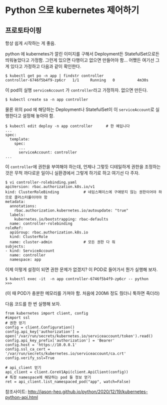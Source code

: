 # Python 으로 kubernetes 제어하기

## 프로토타이핑

항상 쉽게 시작하는 게 좋음.

python 에 kubernetes가 깔린 이미지를 구해서 Deployment든 StatefulSet으로든 띄워놓았다고 가정함. 
그런게 있으면 다행이고 없으면 만들어야 함...
어쨌든 여기선 그게 있다고 가정하고 다음과 같이 확인한다.
```
$ kubectl get po -n app | findstr controller
controller-6746f5b4f9-zp6cr   1/1     Running   0          4m30s
```

이 pod의 실행 `serviceAccount` 가 `controller`라고 가정하자. 없으면 만든다.
```
$ kubectl create sa -n app controller
```

물론 위의 pod 에 해당하는 Deployment나 StatefulSet이 이 `serviceAccount`로 실행한다고 설정해 놓아야 함.
```
$ kubectl edit deploy -n app controller      # 한 예입니다
...
spec:
  template:
    spec:
      ...
      serviceAccount: controller
...
```

이 `controller`에 권한을 부여해야 하는데, 언제나 그렇듯 디테일하게 권한을 조정하는 것은 무척 까다로운 일이니 실환경에서 그렇게 하기로 하고 여기선 다 주자.

```
$ vi controller-rolebinding.yaml
apiVersion: rbac.authorization.k8s.io/v1
kind: ClusterRoleBinding           # 네임스페이스에 구애받지 않는 권한이어야 하므로 클러스터롤이어야 함
metadata:
  annotations:
    rbac.authorization.kubernetes.io/autoupdate: "true"
  labels:
    kubernetes.io/bootstrapping: rbac-defaults
  name: controller-rolebinding
roleRef:
  apiGroup: rbac.authorization.k8s.io
  kind: ClusterRole
  name: cluster-admin              # 모든 권한 다 줘
subjects:
- kind: ServiceAccount
  name: controller
  namespace: app
```

이제 이렇게 설정이 되면 권한 문제가 없겠지? 이 POD로 들어가서 뭔가 실행해 보자.  
```
$ kubectl exec -it  -n app controller-6746f5b4f9-zp6cr -- python
>>> 
```
(이 때 POD가 충분한 메모리를 가져야 함. 처음에 200Mi 정도 줬더니 툭하면 죽더라)  

다음 코드를 한 번 실행해 보자.
```
from kubernetes import client, config
#import ssl
# 권한 얻기
config = client.Configuration()
config.api_key['authorization'] = open('/var/run/secrets/kubernetes.io/serviceaccount/token').read()
config.api_key_prefix['authorization'] = 'Bearer'
config.host = 'https://10.0.0.1'
config.ssl_ca_cert = '/var/run/secrets/kubernetes.io/serviceaccount/ca.crt'
config.verify_ssl=True

# api_client 얻기
api_client = client.CoreV1Api(client.ApiClient(config))
# 특정 namespace에 해당하는 pod 들 정보 얻기
ret = api_client.list_namespaced_pod("app", watch=False)
```
참조사이트: http://jason-heo.github.io/python/2020/12/19/kubernetes-python-api.html  





